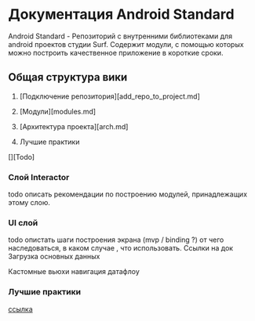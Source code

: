 Документация Android Standard
=============================

Android Standard - Репозиторий с внутренними библиотеками для android проектов студии Surf.
Содержит модули, с помощью которых можно построить качественное приложение
в короткие сроки.

Общая структура вики
--------------------
1. [Подключение репозитория][add_repo_to_project.md]

1. [Модули][modules.md]

1. [Архитектура проекта][arch.md]

1. Лучшие практики

[][Todo]

### Слой Interactor
todo описать рекомендации по построению модулей, принадлежащих этому слою.

### UI слой
todo опистать шаги построения экрана (mvp / binding ?)
от чего наследоваться, в каком случае ,
что использовать. Ссылки на док
Загрузка основных данных

Кастомные вьюхи
навигация
 датафлоу


### Лучшие практики
[ссылка](https://docs.google.com/document/d/1tGf1Z9r16h6swXSGR48qBT2MO5nqia9dZltjg8j2N2o/edit#)
